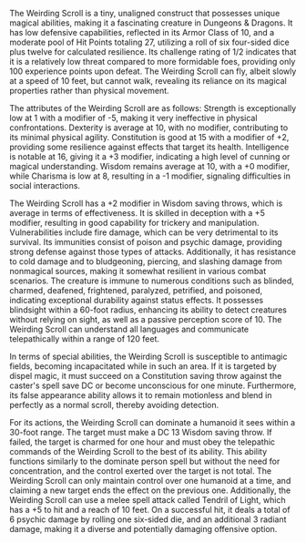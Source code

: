 The Weirding Scroll is a tiny, unaligned construct that possesses unique magical abilities, making it a fascinating creature in Dungeons & Dragons. It has low defensive capabilities, reflected in its Armor Class of 10, and a moderate pool of Hit Points totaling 27, utilizing a roll of six four-sided dice plus twelve for calculated resilience. Its challenge rating of 1/2 indicates that it is a relatively low threat compared to more formidable foes, providing only 100 experience points upon defeat. The Weirding Scroll can fly, albeit slowly at a speed of 10 feet, but cannot walk, revealing its reliance on its magical properties rather than physical movement. 

The attributes of the Weirding Scroll are as follows: Strength is exceptionally low at 1 with a modifier of -5, making it very ineffective in physical confrontations. Dexterity is average at 10, with no modifier, contributing to its minimal physical agility. Constitution is good at 15 with a modifier of +2, providing some resilience against effects that target its health. Intelligence is notable at 16, giving it a +3 modifier, indicating a high level of cunning or magical understanding. Wisdom remains average at 10, with a +0 modifier, while Charisma is low at 8, resulting in a -1 modifier, signaling difficulties in social interactions. 

The Weirding Scroll has a +2 modifier in Wisdom saving throws, which is average in terms of effectiveness. It is skilled in deception with a +5 modifier, resulting in good capability for trickery and manipulation. Vulnerabilities include fire damage, which can be very detrimental to its survival. Its immunities consist of poison and psychic damage, providing strong defense against those types of attacks. Additionally, it has resistance to cold damage and to bludgeoning, piercing, and slashing damage from nonmagical sources, making it somewhat resilient in various combat scenarios. The creature is immune to numerous conditions such as blinded, charmed, deafened, frightened, paralyzed, petrified, and poisoned, indicating exceptional durability against status effects. It possesses blindsight within a 60-foot radius, enhancing its ability to detect creatures without relying on sight, as well as a passive perception score of 10. The Weirding Scroll can understand all languages and communicate telepathically within a range of 120 feet. 

In terms of special abilities, the Weirding Scroll is susceptible to antimagic fields, becoming incapacitated while in such an area. If it is targeted by dispel magic, it must succeed on a Constitution saving throw against the caster's spell save DC or become unconscious for one minute. Furthermore, its false appearance ability allows it to remain motionless and blend in perfectly as a normal scroll, thereby avoiding detection.

For its actions, the Weirding Scroll can dominate a humanoid it sees within a 30-foot range. The target must make a DC 13 Wisdom saving throw. If failed, the target is charmed for one hour and must obey the telepathic commands of the Weirding Scroll to the best of its ability. This ability functions similarly to the dominate person spell but without the need for concentration, and the control exerted over the target is not total. The Weirding Scroll can only maintain control over one humanoid at a time, and claiming a new target ends the effect on the previous one. Additionally, the Weirding Scroll can use a melee spell attack called Tendril of Light, which has a +5 to hit and a reach of 10 feet. On a successful hit, it deals a total of 6 psychic damage by rolling one six-sided die, and an additional 3 radiant damage, making it a diverse and potentially damaging offensive option.
